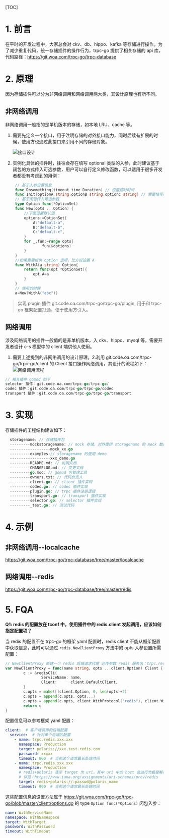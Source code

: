 [TOC]

# 1. 前言

在平时的开发过程中，大家总会对 ckv、db、hippo、kafka 等存储进行操作。为了减少重复代码，统一存储插件的操作行为，trpc-go 提供了相关存储的 api 库，代码路径：https://git.woa.com/trpc-go/trpc-database

# 2. 原理

因为存储插件可以分为非网络调用和网络调用两大类，其设计原理也有所不同。

## 非网络调用

非网络调用一般指的是单机版本的存储，如本地 LRU、cache 等。

1. 需要先定义一个接口，用于注明存储的对外接口能力，同时后续有扩展的时候，使用方也通过此接口来引用不同的存储对象。

   ![接口设计](/.resources/developer_guide/develop_plugins/storage/interface_design.png)

2. 实例化具体的插件时，往往会存在填写 optional 类型的入参，此时建议基于闭包的方式传入可选参数，用户可以自行定义修改函数，可以适用于很多开发者都没有考虑到的用例：

   ```go
    // 基于入参设置信息
    func Dosomething(timeout time.Duration) // 设置超时时间
    func Init(optionA string,optionB string,optionC string) // 需要填写所有入参
    // 基于闭包传入可选参数
    type Option func(*OptionSet)
    func New(opts ...Option) {
        //下面设置默认值
        options:=OptionSet{
            A:"default-a",
            B:"default-b",
            C:"default-c",
        }
        for _,fun:=range opts{
                fun(&options)
        }
    }
    //如果需要提供 option 选项，比方说设置 A
    func WithA(a string) Option{
        return func(opt *OptionSet){
            opt.A=a
        }
    }
    // 使用的时候
    a=New(WithA("abc"))
   ```

> 实现 plugin 插件 git.code.oa.com/trpc-go/trpc-go/plugin, 用于和 trpc-go 框架配置打通，便于使用方引入。

## 网络调用

涉及网络调用的插件一般值的是非单机版本，入 ckv、hippo、mysql 等，需要开发者设计 c-s 模型中的 client 端供他人使用。

1. 需要上述提到的非网络调用的设计原理。2.利用 git.code.oa.com/trpc-go/trpc-go/client 的 Client 接口操作网络调用，其设计的流程如下：
   ![网络调用流程](/.resources/developer_guide/develop_plugins/storage/network_call_process_zh_CN.png)

```go
// 相关插件 gomod 如下
selector 插件：git.code.oa.com/trpc-go/trpc-go/
codec 插件：git.code.oa.com/trpc-go/trpc-go/codec
transport 插件：git.code.oa.com/trpc-go/trpc-go/transport
```

# 3. 实现

存储插件的工程结构建议如下：

```go
  storagename: // 存储插件包
  ---------mockstoragename: // mock 存储，对外提供 storagename 的 mock 数据
  ------------------mock_xx.go
  ---------examples:// storagename 的使用 demo
  ------------------xxx_demo.go
  ---------README.md: // 说明文档
  ---------CHANGELOG.md: // 变更文档
  ---------go.mod: // gomod 包管理工具
  ---------owners.txt: // 代码负责人
  ---------client.go: // client 插件实现
  ---------codec.go: // codec 插件实现
  ---------plugin.go: // trpc 插件注册逻辑
  ---------transport.go: // transport 插件实现
  ---------selector.go: // selector 插件实现
  ---------_test.go: // 测试代码
```

# 4. 示例

## 非网络调用--localcache

https://git.woa.com/trpc-go/trpc-database/tree/master/localcache

## 网络调用--redis

https://git.woa.com/trpc-go/trpc-database/tree/master/redis

# 5. FQA

**Q1: redis 的配置放在 tconf 中，使用插件中的 redis.client 发起调用，应该如何指定配置项？**

当 redis 的配置不在 trpc-go 的框架 yaml 配置时，redis client 不能从框架配置中获取信息，此时可以通过 `redis.NewClientProxy` 方法中的 opts 入参设置所需配置：

```go
// NewClientProxy 新建一个 redis 后端请求代理 必传参数 redis 服务名：trpc.redis.xxx.xxx
var NewClientProxy = func(name string, opts ...client.Option) Client {
        c := &redisCli{
                ServiceName: name,
                Client:      client.DefaultClient,
        }
        c.opts = make([]client.Option, 0, len(opts)+2)
        c.opts = append(c.opts, opts...)
        c.opts = append(c.opts, client.WithProtocol("redis"), client.WithDisableServiceRouter())
        return c
}
```

配置信息可以参考框架 yaml 配置：

```yaml
client:  # 客户端调用的后端配置
  service:  # 针对单个后端的配置
    - name: trpc.redis.xxx.xxx
      namespace: Production
      target: polaris://xxx.test.redis.com
      password: xxxxx
      timeout: 800  # 当前这个请求最长处理时间
    - name: trpc.redis.xxx.xxx
      namespace: Production
      # redis+polaris 表示 target 为 uri，其中 uri 中的 host 会进行北极星解析，uri 方式支持多种参数，
      # 详见：https://www.iana.org/assignments/uri-schemes/prov/redis
      target: redis+polaris://:passwd@polaris_name
      timeout: 800  # 当前这个请求最长处理时间
```

这些配置信息的设置方法属于 https://git.woa.com/trpc-go/trpc-go/blob/master/client/options.go 的 type `Option func(*Options)` 闭包入参：

```yaml
name: WithServiceName
namespace: WithNamespace
target: WithTarget
password: WithPassword
timeout: WithTimeout
```
